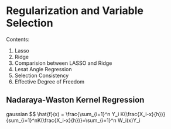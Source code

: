 # Regularization and Variable Selection

Contents:

1. Lasso
2. Ridge
3. Comparision between LASSO and Ridge
4. Lesat Angle Regression
5. Selection Consistency
6. Effective Degree of Freedom

## Nadaraya-Waston Kernel Regression
gaussian 
$$ \hat{f}(x) = \frac{\sum_{i=1}^n Y_i K(\frac{X_i-x}{h})}{sum_{i=1}^nK(\frac{X_i-x}{h})}=\sum_{i=1}^n W_i(x)Y_i
